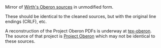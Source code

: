 Mirror of [Wirth's Oberon sources](https://people.inf.ethz.ch/wirth/) in
unmodified form.

These should be identical to the cleaned sources, but with the original line
endings (CRLF), etc.

A reconstruction of the Project Oberon PDFs is underway at
[tex-oberon](https://github.com/guidoism/tex-oberon). The source of that project
is [Project Oberon](http://www.projectoberon.com) which may not be identical to
these sources.
